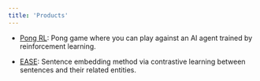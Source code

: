 ```yaml
---
title: 'Products'
---
```


- [Pong RL](https://agile-dusk-17033.herokuapp.com/): Pong game where you can play against an AI agent trained by reinforcement learning.

- [EASE](https://github.com/studio-ousia/ease): Sentence embedding method via contrastive learning between sentences and their related entities.
